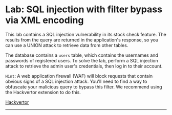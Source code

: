 # Lab: SQL injection with filter bypass via XML encoding

This lab contains a SQL injection vulnerability in its stock check feature. The results from the query are returned in the application's response, so you can use a UNION attack to retrieve data from other tables.

The database contains a `users` table, which contains the usernames and passwords of registered users. To solve the lab, perform a SQL injection attack to retrieve the admin user's credentials, then log in to their account. 

`Hint`: A web application firewall (WAF) will block requests that contain obvious signs of a SQL injection attack. You'll need to find a way to obfuscate your malicious query to bypass this filter. We recommend using the Hackvertor extension to do this. 

[Hackvertor](https://portswigger.net/bappstore/65033cbd2c344fbabe57ac060b5dd100)

---
